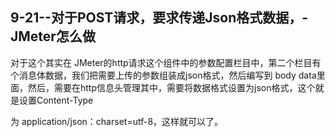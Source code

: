 ## 9-21--对于POST请求，要求传递Json格式数据，-JMeter怎么做

对于这个其实在 JMeter的http请求这个组件中的参数配置栏目中，第二个栏目有个消息体数据，我们把需要上传的参数组装成json格式，然后编写到 body data里面，然后，需要在http信息头管理其中，需要将数据格式设置为json格式，这个就是设置Content-Type

为 application/json：charset=utf-8，这样就可以了。
